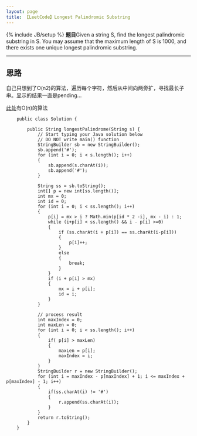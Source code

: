 ```yaml
---
layout: page
title: 【LeetCode】Longest Palindromic Substring
---
```

{% include JB/setup %}
**题目**Given a string S, find the longest palindromic substring in S. You may assume that the maximum length of S is 1000, and there exists one unique longest palindromic substring.


----------
 思路
-------------
自己只想到了O(n2)的算法，遍历每个字符，然后从中间向两旁扩，寻找最长子串。显示的结果一直是pending...

[此处](http://www.felix021.com/blog/read.php?2040)有O(n)的算法

 

		public class Solution {

		    public String longestPalindrome(String s) {
		        // Start typing your Java solution below
		        // DO NOT write main() function
		        StringBuilder sb = new StringBuilder();
		        sb.append('#');
		        for (int i = 0; i < s.length(); i++)
		        {
		            sb.append(s.charAt(i));
		            sb.append('#');
		        }
		         
		        String ss = sb.toString();
		        int[] p = new int[ss.length()];
		        int mx = 0;
		        int id = 0;
		        for (int i = 0; i < ss.length(); i++)
		        {
		            p[i] = mx > i ? Math.min(p[id * 2 -i], mx - i) : 1;
		            while (i+p[i] < ss.length() && i - p[i] >=0)
		            {
		                if (ss.charAt(i + p[i]) == ss.charAt(i-p[i]))
		                {
		                    p[i]++;
		                }
		                else
		                {
		                    break;
		                }
		            }
		            if (i + p[i] > mx)
		            {
		                mx = i + p[i];
		                id = i;
		            }
		        }
		         
		        // process result
		        int maxIndex = 0;
		        int maxLen = 0;
		        for (int i = 0; i < ss.length(); i++)
		        {
		            if( p[i] > maxLen)
		            {
		                maxLen = p[i];
		                maxIndex = i;
		            }
		        }
		        StringBuilder r = new StringBuilder();
		        for (int i = maxIndex - p[maxIndex] + 1; i <= maxIndex + p[maxIndex] - 1; i++)
		        {
		            if(ss.charAt(i) != '#')
		            {
		                r.append(ss.charAt(i));
		            }
		        }
		        return r.toString();
		    }
		}